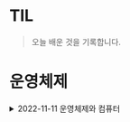 # TIL

>오늘 배운 것을 기록합니다.

# 운영체제

<details>
  <summary>2022-11-11 운영체제와 컴퓨터</summary>
<pre>

# 1. 운영체제(OS, Operating System)
사용자가 컴퓨터를 쉡게 다루게 해주는 인터페이스입니다. 한정된 메모리나 시스템 자원을 효율적으로
분배하는 참된 일꾼입니다. 참고로 운영체제와 유사하지만 소프트웨어를 추가로 설치할 수 없는 것을
펌웨어(firmware)라고 합니다.

## 1-1 운영체제의 역할
운영체제의 역할은 크게 네 가지가 있습니다.

* CPU 스케줄링과 프로세스 관리 : CPU 소유권을 어떤 프로세스에 할당할지, 프로세스의 생성과 삭제,
자원 할당 및 반환을 관리합니다.
* 메모리 관리 : 한정된 메모리를 어떤 프로세스에 얼만큼 할당해야 하는지 관리합니다.
* 디스크 파일 관리 : 디스크 파일을 어떠한 방법으로 보관할지 관리합니다.
* I/O 디바이스 관리 : I/O 디바이스들인 마우스, 키보도와 컴퓨터 간에 데이터를 주고받는 것을 관리합니다.

## 1-2 운영체제의 구조

![image](https://user-images.githubusercontent.com/105253684/201243922-b50d57af-9441-4907-b0ad-76052b85a34a.png)

GUI, 시스템콜, 커널, 드라이버가 있는 구조입니다. 참고로 GUI가 없고 CUI만 있는 리눅스 서버도 있습니다.

* GUI : 사용자가 전자장치와 상호 작용할 수 있도록 하는 사용자 인터페이스의 한 형태, 단순 명령어 창이 아닌
아이콘을 마우스로 클릭하는 단순한 동작으로 컴퓨터와 상호 작용할 수 있도록 해준다.
* 드라이버 : 하드웨어를 제어하기 위한 소프트웨어
* CUI : 그래픽이 아닌 명령어로 처리하는 인터페이스

### 1-2-1 시스템콜
운영체제가 커널에 접근하기 위한 인터페이스이며 유저 프로그램이 운영체제의 서비스를 받기 위해 커널 함수를
호출할 때 씁니다.

# 2. 컴퓨터의 요소
컴퓨터는 CPU, DMA컨트롤러, 메모리, 타이머, 디바이스 컨트롤러 등으로 이루어져 있습니다.

## 2-1 CPU(Central Processing Unit)
CPU는 산술논리연산장치, 제어장치, 레지스터로 구성되어 있는 컴퓨터 장치를 말하며, 인터럽트에 의해 단순히
메모리에 존재하는 명령어를 해석해서 실행하는 일꾼입니다.
관리자 역할을 하는 운영체제의 커널이 프로그램을 메모리에 올려 프로세스로 만들면 CPU가 이를 처리합니다.

* 제어장치(CU, Control Unit) : 프로세스 조작을 지시하는 CPU의 한 부품입니다. 입출력장치 간 통신을
제어하고 명령어들을 읽고 해석하며 데이터 처리를 위한 순서를 결정합니다.
* 레지스터 : CPU 안에 있는 매우 빠른 임시기억장치를 가리킵니다. CPU와 직접 연결되어있어 연산속도가
메모리보다 수십~수백 배까지 빠릅니다. CPU는 자체적으로 데이터 저장방법이 없어 레지스터를 거쳐 데이터를
전달합니다.
* 산술논리연산장치(ALU, Arithmetic Logic Unit) : 덧셈, 뺄셈 같은 두 숫자의 산술 연산과 배타적 논리합,
논리곱 같은 논리 연산을 계산하는 디지털 회로입니다.

## 2-2 DMA 컨트롤러
I/O 디바이스가 메모리에 직접 접근할 수 있도록 하는 하드웨어 장치를 뜻합니다. CPU에만 너무 많은 인터럽트
요청이 들어오기 때문에 CPU 부하를 막아주며 CPU의 일을 부담하는 보조 일꾼이라고 보면 됩니다. 또한 하나의
작업을 CPU와 DMA 컨트롤러가 동시에 하는 것을 방지합니다.

* 인터럽트 : 어떤 신호가 들어왔을 때 CPU를 잠깐 정지시키는 것을 말함

## 2-3 메모리
전자회로에서 데이터나 상태, 명령어 등을 기록하는 장치를 말하며, 보톤 RAM(Random Access Memory)을 일컬어
메모리라고도 합니다. CPU는 계산을 담당하고, 메모리는 기억을 담당합니다.

## 2-4 타이머
타이머는 몇 초 안에는 작업이 끝아야 한다는 것을 정하고 특정 프로그램에 시간제한을 다는 역할을 합니다.
시간이 많이 걸리는 프로그램이 작동할 때 제한을 걸기 위해 존재합니다.

## 2-5 디바이스 컨트롤러
컴퓨터와 연결되어 있는 IO 디바이스들의 작은 CPU를 말합니다.

# 3. 메모리
CPU는 그저 '메모리'에 올라와 있는 프로그램의 명령어들을 실행할 뿐입니다. 메모리 계층과 메모리 관리를
알아보겠습니다.

## 3-1 메모리 계층
메모리 계층은 레지스터, 캐시, 메모리, 저장장치로 구성되어 있습니다.

![image](https://user-images.githubusercontent.com/105253684/201252302-a43d4144-03e3-4663-8c2f-b7a111f12d7b.png)

* 레지스터 : CPU안에 있는 작은 메모리, 휘발성, 속도 가장 빠름, 기억 용량이 가장 적음
* 캐시 : L1, L2 캐시를 지칭 휘발성, 속도 빠름, 기억 용량이 적음  *L3캐시도 있음
* 주기억장치 : RAM을 가리킴 휘발성, 속도 보통, 기억 용량 보통
* 보조기억장치 : HDD, SDD를 일컬음 휘발성, 속도 낮음, 기억 용량 많음

램은 하드디스크로부터 일정량의 데이터를 복사해서 임시 저장하고 이를 필요 시마다 CPU에 빠르게 전달하는
역할을 합니다. 계층 위로 올라갈수록 가격은 비싸지는데 용량은 작아지고 속도는 빨라지는 특징이 있습니다.
계층이 있는 이유는 경제성과 캐시 때문입니다.

### 3-1-1 캐시(cache)
데이터를 미리 복사해 놓는 임시 저장소이자 빠른 장치와 느린 장치에서 속도 차이에 따른 병목 현상을 줄이기
위한 메모리를 말합니다. 실제로 메모리와 CPU 사이의 속도 차이가 너무 커 그 중간에 레지스터 계층을 둬서
속도 차이를 해결합니다. 이렇게 속도 차이를 해결하기 위해 계층과 계층 사이에 있는 계층을 캐싱 계층이라고
합니다.

### 3-1-2 캐시히트와 캐시미스
캐시에서 원하는 데이터를 찾았다면 캐시히트라고 하며, 해당 데이터가 캐시에 없다면 주메모리로 가서 데이터를
찾아오는 것을 캐시미스라고 합니다.
캐시히트의 경우 위치도 가깝고 CPU 내부 버스를 기반으로 작동하기 때문에 빠릅니다. 반면에 캐시미스가 발생되면
메모리에서 가져오게 되는데, 이는 시스템 버스를 기반으로 작동하기 때문에 느립니다.


</pre>
</details>